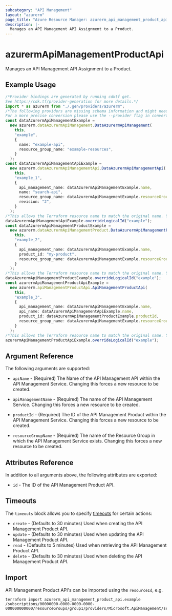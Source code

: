 ```yaml
---
subcategory: "API Management"
layout: "azurerm"
page_title: "Azure Resource Manager: azurerm_api_management_product_api"
description: |-
  Manages an API Management API Assignment to a Product.
---
```


# azurermApiManagementProductApi

Manages an API Management API Assignment to a Product.

## Example Usage

```typescript
/*Provider bindings are generated by running cdktf get.
See https://cdk.tf/provider-generation for more details.*/
import * as azurerm from "./.gen/providers/azurerm";
/*The following providers are missing schema information and might need manual adjustments to synthesize correctly: azurerm.
For a more precise conversion please use the --provider flag in convert.*/
const dataAzurermApiManagementExample =
  new azurerm.dataAzurermApiManagement.DataAzurermApiManagement(
    this,
    "example",
    {
      name: "example-api",
      resource_group_name: "example-resources",
    }
  );
const dataAzurermApiManagementApiExample =
  new azurerm.dataAzurermApiManagementApi.DataAzurermApiManagementApi(
    this,
    "example_1",
    {
      api_management_name: dataAzurermApiManagementExample.name,
      name: "search-api",
      resource_group_name: dataAzurermApiManagementExample.resourceGroupName,
      revision: "2",
    }
  );
/*This allows the Terraform resource name to match the original name. You can remove the call if you don't need them to match.*/
dataAzurermApiManagementApiExample.overrideLogicalId("example");
const dataAzurermApiManagementProductExample =
  new azurerm.dataAzurermApiManagementProduct.DataAzurermApiManagementProduct(
    this,
    "example_2",
    {
      api_management_name: dataAzurermApiManagementExample.name,
      product_id: "my-product",
      resource_group_name: dataAzurermApiManagementExample.resourceGroupName,
    }
  );
/*This allows the Terraform resource name to match the original name. You can remove the call if you don't need them to match.*/
dataAzurermApiManagementProductExample.overrideLogicalId("example");
const azurermApiManagementProductApiExample =
  new azurerm.apiManagementProductApi.ApiManagementProductApi(
    this,
    "example_3",
    {
      api_management_name: dataAzurermApiManagementExample.name,
      api_name: dataAzurermApiManagementApiExample.name,
      product_id: dataAzurermApiManagementProductExample.productId,
      resource_group_name: dataAzurermApiManagementExample.resourceGroupName,
    }
  );
/*This allows the Terraform resource name to match the original name. You can remove the call if you don't need them to match.*/
azurermApiManagementProductApiExample.overrideLogicalId("example");

```

## Argument Reference

The following arguments are supported:

*   `apiName` - (Required) The Name of the API Management API within the API Management Service. Changing this forces a new resource to be created.

*   `apiManagementName` - (Required) The name of the API Management Service. Changing this forces a new resource to be created.

*   `productId` - (Required) The ID of the API Management Product within the API Management Service. Changing this forces a new resource to be created.

*   `resourceGroupName` - (Required) The name of the Resource Group in which the API Management Service exists. Changing this forces a new resource to be created.

## Attributes Reference

In addition to all arguments above, the following attributes are exported:

* `id` - The ID of the API Management Product API.

## Timeouts

The `timeouts` block allows you to specify [timeouts](https://www.terraform.io/language/resources/syntax#operation-timeouts) for certain actions:

* `create` - (Defaults to 30 minutes) Used when creating the API Management Product API.
* `update` - (Defaults to 30 minutes) Used when updating the API Management Product API.
* `read` - (Defaults to 5 minutes) Used when retrieving the API Management Product API.
* `delete` - (Defaults to 30 minutes) Used when deleting the API Management Product API.

## Import

API Management Product API's can be imported using the `resourceId`, e.g.

```console
terraform import azurerm_api_management_product_api.example /subscriptions/00000000-0000-0000-0000-000000000000/resourceGroups/group1/providers/Microsoft.ApiManagement/service/service1/products/exampleId/apis/apiId
```
